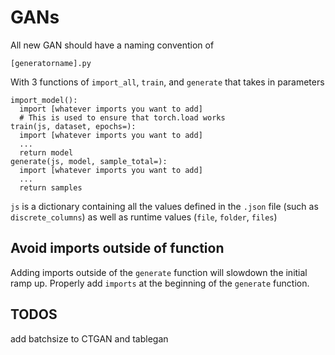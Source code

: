 # GANs
All new GAN should have a naming convention of 

`[generatorname].py`

With 3 functions of `import_all`, `train`, and `generate` that takes in parameters

```
import_model():
  import [whatever imports you want to add]
  # This is used to ensure that torch.load works
train(js, dataset, epochs=):
  import [whatever imports you want to add]
  ...
  return model
generate(js, model, sample_total=):
  import [whatever imports you want to add]
  ...
  return samples
```

`js` is a dictionary containing all the values defined in the `.json` file (such as `discrete_columns`) as well as runtime values (`file`, `folder`, `files`)

## Avoid imports outside of function
Adding imports outside of the `generate` function will slowdown the initial ramp up. Properly add `imports` at the beginning of the `generate` function.


## TODOS
add batchsize to CTGAN and tablegan